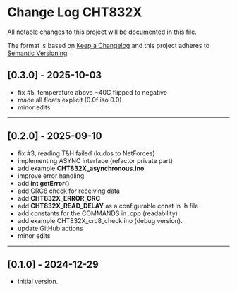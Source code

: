 # Change Log CHT832X

All notable changes to this project will be documented in this file.

The format is based on [Keep a Changelog](http://keepachangelog.com/)
and this project adheres to [Semantic Versioning](http://semver.org/).


## [0.3.0] - 2025-10-03
- fix #5, temperature above ~40C flipped to negative
- made all floats explicit (0.0f iso 0.0)
- minor edits

----

## [0.2.0] - 2025-09-10
- fix #3, reading T&H failed (kudos to NetForces)
- implementing ASYNC interface (refactor private part)
- add example **CHT832X_asynchronous.ino**
- improve error handling
- add **int getError()**
- add CRC8 check for receiving data
- add **CHT832X_ERROR_CRC**
- add **CHT832X_READ_DELAY** as a configurable const in .h file
- add constants for the COMMANDS in .cpp (readability)
- add example CHT832X_crc8_check.ino (debug version).
- update GitHub actions
- minor edits

----

## [0.1.0] - 2024-12-29
- initial version.

